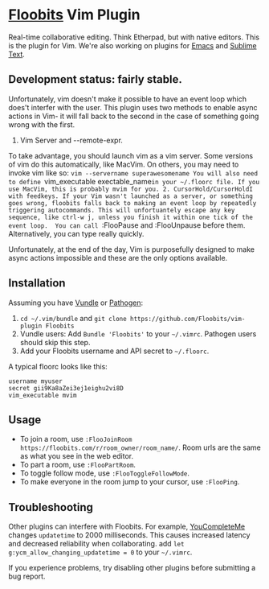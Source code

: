 # [Floobits](https://floobits.com/) Vim Plugin

Real-time collaborative editing. Think Etherpad, but with native editors. This is the plugin for Vim. We're also working on plugins for [Emacs](https://github.com/Floobits/emacs-plugin) and [Sublime Text](https://github.com/Floobits/sublime-text-2-plugin).

## Development status: fairly stable.  

Unfortunately, vim doesn't make it possible to have an event loop which does't interfer with the user.
This plugin uses two methods to enable async actions in Vim- it will fall back to the second in the case of something going wrong with the first.

1. Vim Server and --remote-expr.

To take advantage, you should launch vim as a vim server.  Some versions of vim do this automatically, like MacVim.  On others, you may need to invoke vim like so:
`vim --servername superawesomename
You will also need to define `vim_executable exectable_name` in your ~/.floorc file. If you use MacVim, this is probably mvim for you.
2. CursorHold/CursorHoldI with feedkeys.
If your Vim wasn't launched as a server, or something goes wrong, floobits falls back to making an event loop by repeatedly triggering autocommands.
This will unfortuantely escape any key sequence, like ctrl-w j, unless you finish it within one tick of the event loop.  You can call 
`:FlooPause and :FlooUnpause 
before them.  Alternatively, you can type really quickly.  

Unfortunately, at the end of the day, Vim is purposefully designed to make async actions impossible and these are the only options available.

## Installation

Assuming you have [Vundle](https://github.com/gmarik/vundle) or [Pathogen](https://github.com/tpope/vim-pathogen):

1. `cd ~/.vim/bundle` and `git clone https://github.com/Floobits/vim-plugin Floobits`
1. Vundle users: Add `Bundle 'Floobits'` to your `~/.vimrc`. Pathogen users should skip this step.
1. Add your Floobits username and API secret to `~/.floorc`.

A typical floorc looks like this:

    username myuser
    secret gii9Ka8aZei3ej1eighu2vi8D
    vim_executable mvim

## Usage

* To join a room, use `:FlooJoinRoom https://floobits.com/r/room_owner/room_name/`. Room urls are the same as what you see in the web editor.
* To part a room, use `:FlooPartRoom`.
* To toggle follow mode, use `:FlooToggleFollowMode`.
* To make everyone in the room jump to your cursor, use `:FlooPing`.

## Troubleshooting

Other plugins can interfere with Floobits. For example, [YouCompleteMe](https://github.com/Valloric/YouCompleteMe) changes `updatetime` to 2000 milliseconds. This causes increased latency and decreased reliability when collaborating. add `let g:ycm_allow_changing_updatetime = 0` to your `~/.vimrc`.

If you experience problems, try disabling other plugins before submitting a bug report.

